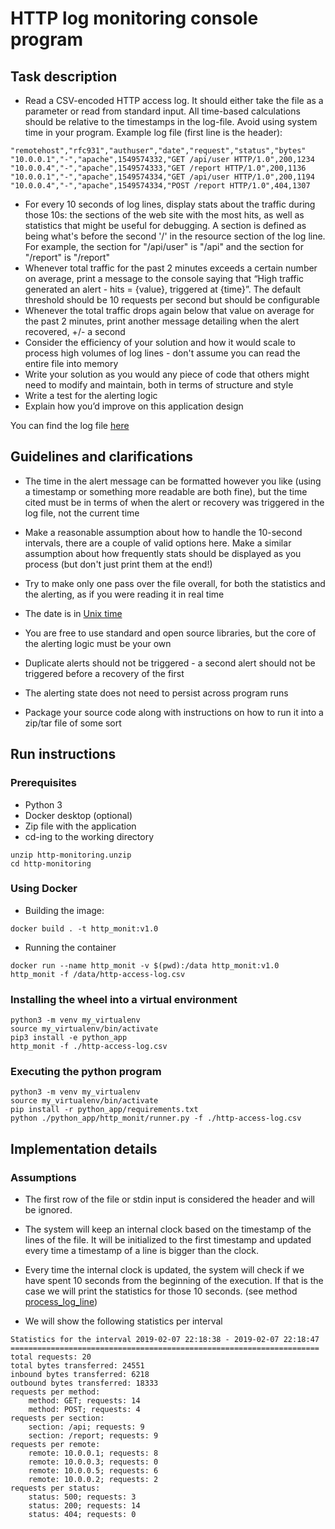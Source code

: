 
# HTTP log monitoring console program
## Task description
- Read a CSV-encoded HTTP access log. It should either take the file as a
parameter or read from standard input. All time-based calculations should be
relative to the timestamps in the log-file. Avoid using system time in your
program.
Example log file (first line is the header):
```text
"remotehost","rfc931","authuser","date","request","status","bytes"
"10.0.0.1","-","apache",1549574332,"GET /api/user HTTP/1.0",200,1234
"10.0.0.4","-","apache",1549574333,"GET /report HTTP/1.0",200,1136
"10.0.0.1","-","apache",1549574334,"GET /api/user HTTP/1.0",200,1194
"10.0.0.4","-","apache",1549574334,"POST /report HTTP/1.0",404,1307

```
- For every 10 seconds of log lines, display stats about the traffic during those 10s:
the sections of the web site with the most hits, as well as statistics that might be
useful for debugging. A section is defined as being what's before the second '/' in
the resource section of the log line. For example, the section for "/api/user" is
"/api" and the section for "/report" is "/report"
- Whenever total traffic for the past 2 minutes exceeds a certain number on
average, print a message to the console saying that “High traffic generated an
alert - hits = {value}, triggered at {time}”. The default threshold should be 10
requests per second but should be configurable
- Whenever the total traffic drops again below that value on average for the past 2
minutes, print another message detailing when the alert recovered, +/- a second
- Consider the efficiency of your solution and how it would scale to process high
volumes of log lines - don't assume you can read the entire file into memory
- Write your solution as you would any piece of code that others might need to
modify and maintain, both in terms of structure and style
- Write a test for the alerting logic
- Explain how you’d improve on this application design

You can find the log file [here](./http-access-log.csv)

## Guidelines and clarifications
- The time in the alert message can be formatted however you like (using a
timestamp or something more readable are both fine), but the time cited must be
in terms of when the alert or recovery was triggered in the log file, not the current
time
- Make a reasonable assumption about how to handle the 10-second intervals,
there are a couple of valid options here. Make a similar assumption about how
frequently stats should be displayed as you process (but don't just print them at
the end!)
- Try to make only one pass over the file overall, for both the statistics and the
alerting, as if you were reading it in real time
- The date is in [Unix time](https://en.wikipedia.org/wiki/Unix_time)
- You are free to use standard and open
source libraries, but the core of the alerting logic must be your own

- Duplicate alerts should not be triggered - a second alert should not be triggered
before a recovery of the first
- The alerting state does not need to persist across program runs
- Package your source code along with instructions on how to run it into a zip/tar
file of some sort

## Run instructions
### Prerequisites
- Python 3
- Docker desktop (optional)
- Zip file with the application
- cd-ing to the working directory
```shell
unzip http-monitoring.unzip
cd http-monitoring
```
### Using Docker
- Building the image:
```shell
docker build . -t http_monit:v1.0
```
- Running the container
```shell
docker run --name http_monit -v $(pwd):/data http_monit:v1.0 http_monit -f /data/http-access-log.csv
```
### Installing the wheel into a virtual environment
```shell
python3 -m venv my_virtualenv
source my_virtualenv/bin/activate
pip3 install -e python_app
http_monit -f ./http-access-log.csv
```

### Executing the python program
```shell
python3 -m venv my_virtualenv
source my_virtualenv/bin/activate
pip install -r python_app/requirements.txt
python ./python_app/http_monit/runner.py -f ./http-access-log.csv
```
## Implementation details
### Assumptions
- The first row of the file or stdin input is considered the header and will be ignored.
- The system will keep an internal clock based on the timestamp of the lines of the file. It will be initialized to the
first timestamp and updated every time a timestamp of a line is bigger than the clock.
- Every time the internal clock is updated, the system will check if we have spent 10 seconds from the beginning of the
execution. If that is the case we will print the statistics for those 10 seconds.
(see method [process_log_line](./python_app/http_monit/runner.py))

- We will show the following statistics per interval
```text
Statistics for the interval 2019-02-07 22:18:38 - 2019-02-07 22:18:47
=====================================================================
total requests: 20
total bytes transferred: 24551
inbound bytes transferred: 6218
outbound bytes transferred: 18333
requests per method:
	method: GET; requests: 14
	method: POST; requests: 4
requests per section:
	section: /api; requests: 9
	section: /report; requests: 9
requests per remote:
	remote: 10.0.0.1; requests: 8
	remote: 10.0.0.3; requests: 0
	remote: 10.0.0.5; requests: 6
	remote: 10.0.0.2; requests: 2
requests per status:
	status: 500; requests: 3
	status: 200; requests: 14
	status: 404; requests: 0
```

